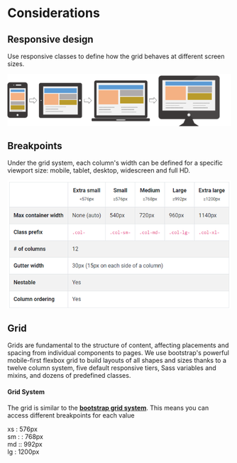 # Considerations

## Responsive design

Use responsive classes to define how the grid behaves at different screen sizes.

![](../.gitbook/assets/image%20%2848%29.png)

## Breakpoints

Under the grid system, each column's width can be defined for a specific viewport size: mobile, tablet, desktop, widescreen and full HD.

![](../.gitbook/assets/image%20%2829%29.png)

## Grid

Grids are fundamental to the structure of content, affecting placements and spacing from individual components to pages. We use bootstrap's powerful mobile-first flexbox grid to build layouts of all shapes and sizes thanks to a twelve column system, five default responsive tiers, Sass variables and mixins, and dozens of predefined classes.

#### Grid System

The grid is similar to the [**bootstrap grid system**](https://getbootstrap.com/docs/4.0/layout/grid/). This means you can access different breakpoints for each value

xs : 576px  
sm : : 768px  
md :: 992px  
lg : 1200px

